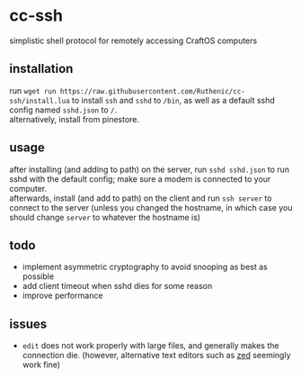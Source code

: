 # cc-ssh
simplistic shell protocol for remotely accessing CraftOS computers
## installation
run `wget run https://raw.githubusercontent.com/Ruthenic/cc-ssh/install.lua` to install `ssh` and `sshd` to `/bin`, as well as a default sshd config named `sshd.json` to `/`.  
alternatively, install from pinestore.
## usage
after installing (and adding to path) on the server, run `sshd sshd.json` to run sshd with the default config; make sure a modem is connected to your computer.  
afterwards, install (and add to path) on the client and run `ssh server` to connect to the server (unless you changed the hostname, in which case you should change `server` to whatever the hostname is)
## todo
- implement asymmetric cryptography to avoid snooping as best as possible
- add client timeout when sshd dies for some reason
- improve performance
## issues
- `edit` does not work properly with large files, and generally makes the connection die. (however, alternative text editors such as [zed](https://github.com/TheZipCreator/zed-cc/) seemingly work fine)